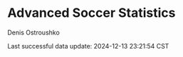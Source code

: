 # Advanced Soccer Statistics
Denis Ostroushko

<!-- gfm -->

Last successful data update: 2024-12-13 23:21:54 CST

